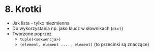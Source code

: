 # 8. Krotki

- Jak lista - tylko niezmienna
- Do wykorzystania np. jako klucz w słownikach (`dict`)
- Tworzone poprzez 
  - `tuple(<sekwencja>)`
  - `(element, element ...., element)` (to przecinki są znaczące)